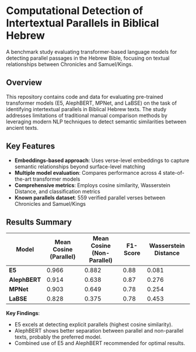 # Computational Detection of Intertextual Parallels in Biblical Hebrew

A benchmark study evaluating transformer-based language models for detecting parallel passages in the Hebrew Bible, focusing on textual relationships between Chronicles and Samuel/Kings.

## Overview

This repository contains code and data for evaluating pre-trained transformer models (E5, AlephBERT, MPNet, and LaBSE) on the task of identifying intertextual parallels in Biblical Hebrew texts. The study addresses limitations of traditional manual comparison methods by leveraging modern NLP techniques to detect semantic similarities between ancient texts.

## Key Features

- **Embeddings-based approach**: Uses verse-level embeddings to capture semantic relationships beyond surface-level matching
- **Multiple model evaluation**: Compares performance across 4 state-of-the-art transformer models
- **Comprehensive metrics**: Employs cosine similarity, Wasserstein Distance, and classification metrics
- **Known parallels dataset**: 559 verified parallel verses between Chronicles and Samuel/Kings

## Results Summary

| Model | Mean Cosine (Parallel) | Mean Cosine (Non-Parallel) | F1-Score | Wasserstein Distance |
|-------|------------------------|----------------------------|----------|---------------------|
| **E5** | 0.966 | 0.882 | 0.88 | 0.081 |
| **AlephBERT** | 0.914 | 0.638 | 0.87 | 0.276 |
| **MPNet** | 0.903 | 0.649 | 0.78 | 0.254 |
| **LaBSE** | 0.828 | 0.375 | 0.78 | 0.453 |

**Key Findings**:
- E5 excels at detecting explicit parallels (highest cosine similarity).
- AlephBERT shows better separation between parallel and non-parallel texts, probably the preferred model.
- Combined use of E5 and AlephBERT recommended for optimal results.